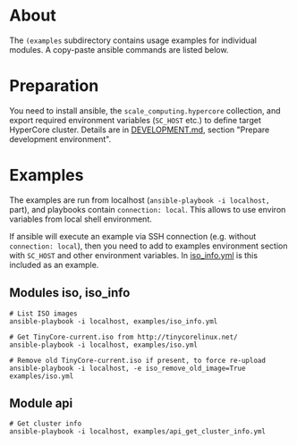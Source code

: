 # About

The `(examples` subdirectory contains usage examples for individual modules.
A copy-paste ansible commands are listed below.

# Preparation

You need to install ansible, the `scale_computing.hypercore` collection,
and export required environment variables (`SC_HOST` etc.) to define target HyperCore cluster.
Details are in [DEVELOPMENT.md](../DEVELOPMENT.md), section "Prepare development environment".

# Examples

The examples are run from localhost (`ansible-playbook -i localhost,` part),
and playbooks contain `connection: local`.
This allows to use environ variables from local shell environment.

If ansible will execute an example via SSH connection (e.g. without `connection: local`),
then you need to add to examples environment section with `SC_HOST` and other environment variables.
In [iso_info.yml](iso_info.yml) is this included as an example.

## Modules iso, iso_info

```shell script
# List ISO images
ansible-playbook -i localhost, examples/iso_info.yml

# Get TinyCore-current.iso from http://tinycorelinux.net/
ansible-playbook -i localhost, examples/iso.yml

# Remove old TinyCore-current.iso if present, to force re-upload
ansible-playbook -i localhost, -e iso_remove_old_image=True examples/iso.yml
```

## Module api

```shell script
# Get cluster info
ansible-playbook -i localhost, examples/api_get_cluster_info.yml
```
